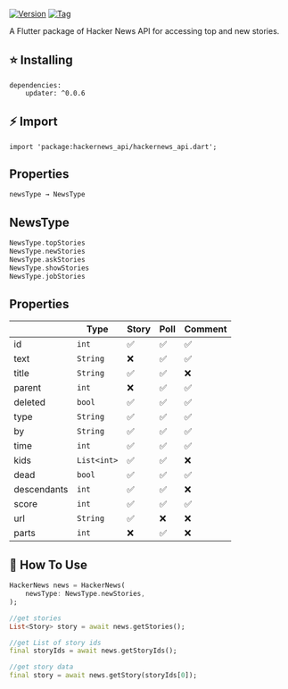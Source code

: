 [![Version](https://img.shields.io/pub/v/hackernews_api?color=%2354C92F&logo=dart)](https://pub.dev/packages/hackernews_api/install) [![Tag](https://img.shields.io/badge/Flutter-Hacker%20News-%23212C39)](https://github.com/MarsadMaqsood/hackernews_api)

A Flutter package of Hacker News API for accessing top and new stories.

## ⭐ Installing
```
dependencies:
    updater: ^0.0.6
```

## ⚡ Import 
```
import 'package:hackernews_api/hackernews_api.dart';
```

## Properties

```dart
newsType → NewsType
```

## NewsType
```dart
NewsType.topStories
NewsType.newStories
NewsType.askStories
NewsType.showStories
NewsType.jobStories
```

## Properties

| | Type | Story |  Poll | Comment |
| --- | --- | --- | --- | --- |
|id | `int` | ✅ | ✅ | ✅ |
|text | `String` | ❌ | ✅ | ✅ |
|title | `String` | ✅ | ✅ | ❌ |
|parent | `int` | ❌ | ✅ | ✅ |
|deleted | `bool` | ✅| ✅ | ✅ |
|type | `String` | ✅| ✅ | ✅ |
|by | `String` | ✅ | ✅ | ✅ |
|time | `int` | ✅ | ✅ | ✅ |
|kids | `List<int>` | ✅| ✅ | ❌ |
|dead | `bool` | ✅ | ✅ | ✅ |
|descendants | `int` | ✅ | ✅ | ❌ |
|score | `int` | ✅ | ✅ | ✅ |
|url | `String` | ✅ | ❌ | ❌ |
|parts | `int` | ❌ | ✅ | ❌ |


## 📙 How To Use

```dart
HackerNews news = HackerNews(
    newsType: NewsType.newStories,
);

//get stories
List<Story> story = await news.getStories();

//get List of story ids
final storyIds = await news.getStoryIds();

//get story data
final story = await news.getStory(storyIds[0]);
```
